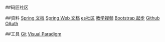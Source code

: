 ##码匠社区

##资料
[Spring 文档](https://spring.io/guides)
[Spring Web 文档](https://spring.io/guides/gs/serving-web-content/)
[es社区](https://elasticsearch.cn/explore)
[教学视频](https://www.bilibili.com/video/av50200264/?p=3)
[Bootstrap 起步](https://v3.bootcss.com/getting-started/)
[Github OAuth](https://developer.github.com/apps/building-oauth-apps/creating-an-oauth-app/)

##工具
[Git](https://git-scm.com/download)
[Visual Paradigm](shttps://www.visual-paradigm.com/cn/)